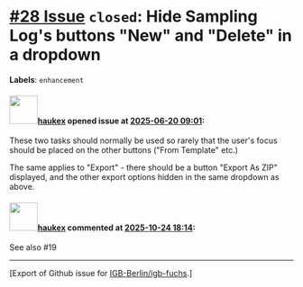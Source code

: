 # [\#28 Issue](https://github.com/IGB-Berlin/igb-fuchs/issues/28) `closed`: Hide Sampling Log's buttons "New" and "Delete" in a dropdown
**Labels**: `enhancement`


#### <img src="https://avatars.githubusercontent.com/u/4613111?u=708742f53b26cb75f2c7a93ee7a7a53abe18ec48&v=4" width="50">[haukex](https://github.com/haukex) opened issue at [2025-06-20 09:01](https://github.com/IGB-Berlin/igb-fuchs/issues/28):

These two tasks should normally be used so rarely that the user's focus should be placed on the other buttons ("From Template" etc.)

The same applies to "Export" - there should be a button "Export As ZIP" displayed, and the other export options hidden in the same dropdown as above.

#### <img src="https://avatars.githubusercontent.com/u/4613111?u=708742f53b26cb75f2c7a93ee7a7a53abe18ec48&v=4" width="50">[haukex](https://github.com/haukex) commented at [2025-10-24 18:14](https://github.com/IGB-Berlin/igb-fuchs/issues/28#issuecomment-3444338406):

See also #19


-------------------------------------------------------------------------------



[Export of Github issue for [IGB-Berlin/igb-fuchs](https://github.com/IGB-Berlin/igb-fuchs).]
